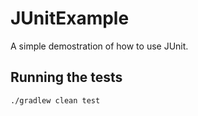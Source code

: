 # JUnitExample

A simple demostration of how to use JUnit.

## Running the tests

```shell
./gradlew clean test
```
